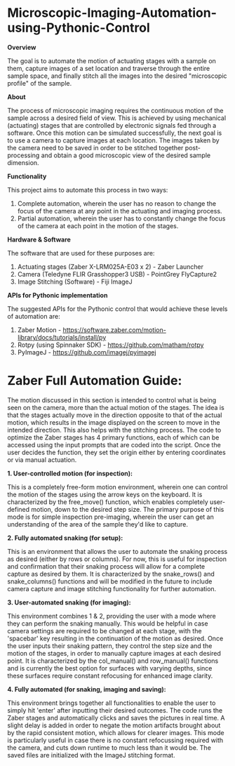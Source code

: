 # Microscopic-Imaging-Automation-using-Pythonic-Control

**Overview**

The goal is to automate the motion of actuating stages with a sample on them, capture images of a set location and traverse through the entire sample space, and finally stitch all the images into the desired "microscopic profile" of the sample.

**About**

The process of microscopic imaging requires the continuous motion of the sample across a desired field of view. This is achieved by using mechanical (actuating) stages that are controlled by electronic signals fed through a software. Once this motion can be simulated successfully, the next goal is to use a camera to capture images at each location. The images taken by the camera need to be saved in order to be stitched together post-processing and obtain a good microscopic view of the desired sample dimension.

**Functionality**

This project aims to automate this process in two ways:
1. Complete automation, wherein the user has no reason to change the focus of the camera at any point in the actuating and imaging process.
2. Partial automation, wherein the user has to constantly change the focus of the camera at each point in the motion of the stages.

**Hardware & Software**

The software that are used for these purposes are:
1. Actuating stages (Zaber X-LRM025A-E03 x 2) - Zaber Launcher
2. Camera (Teledyne FLIR Grasshopper3 USB) - PointGrey FlyCapture2
3. Image Stitching (Software) - Fiji ImageJ

**APIs for Pythonic implementation**

The suggested APIs for the Pythonic control that would achieve these levels of automation are:
1. Zaber Motion - https://software.zaber.com/motion-library/docs/tutorials/install/py
2. Rotpy (using Spinnaker SDK) - https://github.com/matham/rotpy
3. PyImageJ - https://github.com/imagej/pyimagej

# Zaber Full Automation Guide:

The motion discussed in this section is intended to control what is being seen on the camera, more than the actual motion of the stages. The idea is that the stages actually move in the direction opposite to that of the actual motion, which results in the image displayed on the screen to move in the intended direction. This also helps with the stitching process.
The code to optimize the Zaber stages has 4 primary functions, each of which can be accessed using the input prompts that are coded into the script. Once the user decides the function, they set the origin either by entering coordinates or via manual actuation.

**1. User-controlled motion (for inspection):**

This is a completely free-form motion environment, wherein one can control the motion of the stages using the arrow keys on the keyboard. It is characterized by the free_move() function, which enables completely user-defined motion, down to the desired step size. The primary purpose of this mode is for simple inspection pre-imaging, wherein the user can get an understanding of the area of the sample they'd like to capture.

**2. Fully automated snaking (for setup):**

This is an environment that allows the user to automate the snaking process as desired (either by rows or columns). For now, this is useful for inspection and confirmation that their snaking process will allow for a complete capture as desired by them. It is characterized by the snake_rows() and snake_columns() functions and will be modified in the future to include camera capture and image stitching functionality for further automation.

**3. User-automated snaking (for imaging):**

This environment combines 1 & 2, providing the user with a mode where they can perform the snaking manually. This would be helpful in case camera settings are required to be changed at each stage, with the 'spacebar' key resulting in the continuation of the motion as desired. Once the user inputs their snaking pattern, they control the step size and the motion of the stages, in order to manually capture images at each desired point. It is characterized by the col_manual() and row_manual() functions and is currently the best option for surfaces with varying depths, since these surfaces require constant refocusing for enhanced image clarity.

**4. Fully automated (for snaking, imaging and saving):**

This environment brings together all functionalities to enable the user to simply hit 'enter' after inputting their desired outcomes. The code runs the Zaber stages and automatically clicks and saves the pictures in real time. A slight delay is added in order to negate the motion artifacts brought about by the rapid consistent motion, which allows for clearer images. This mode is particularly useful in case there is no constant refocussing required with the camera, and cuts down runtime to much less than it would be. The saved files are initialized with the ImageJ stitching format.
